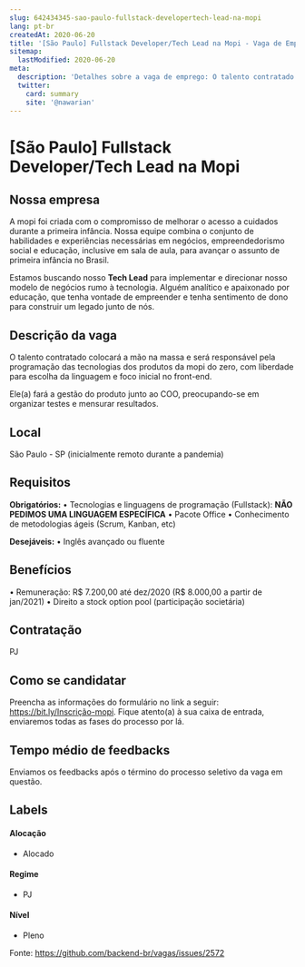 ```yaml
---
slug: 642434345-sao-paulo-fullstack-developertech-lead-na-mopi
lang: pt-br
createdAt: 2020-06-20
title: '[São Paulo] Fullstack Developer/Tech Lead na Mopi - Vaga de Emprego'
sitemap:
  lastModified: 2020-06-20
meta:
  description: 'Detalhes sobre a vaga de emprego: O talento contratado colocará a mão na massa e será responsável pela programação das tecnologias dos produtos da mopi do zero, com liberdade para escolha da linguagem e foco inicial no front-end. Ele(a) fará a gestão do produto junto ao COO, preocupando-se em organizar testes e mensurar resultados.'
  twitter:
    card: summary
    site: '@nawarian'
---
```


# [São Paulo] Fullstack Developer/Tech Lead na Mopi

## Nossa empresa

A mopi foi criada com o compromisso de melhorar o acesso a cuidados durante a primeira infância. Nossa equipe combina o conjunto de habilidades e experiências necessárias em negócios, empreendedorismo social e educação, inclusive em sala de aula, para avançar o assunto de primeira infância no Brasil.

Estamos buscando nosso **Tech Lead** para implementar e direcionar nosso modelo de negócios rumo à tecnologia. Alguém analítico e apaixonado por educação, que tenha vontade de empreender e tenha sentimento de dono para construir um legado junto de nós.

## Descrição da vaga

O talento contratado colocará a mão na massa e será responsável pela programação das tecnologias dos produtos da mopi do zero, com liberdade para escolha da linguagem e foco inicial no front-end.

Ele(a) fará a gestão do produto junto ao COO, preocupando-se em organizar testes e mensurar resultados.

## Local

São Paulo - SP (inicialmente remoto durante a pandemia)

## Requisitos

**Obrigatórios:**
• Tecnologias e linguagens de programação (Fullstack): **NÃO PEDIMOS UMA LINGUAGEM ESPECÍFICA**
• Pacote Office
• Conhecimento de metodologias ágeis (Scrum, Kanban, etc)

**Desejáveis:**
• Inglês avançado ou fluente

## Benefícios

• Remuneração: R$ 7.200,00 até dez/2020 (R$ 8.000,00 a partir de jan/2021)
• Direito a stock option pool (participação societária)

## Contratação

PJ 

## Como se candidatar

Preencha as informações do formulário no link a seguir: https://bit.ly/Inscrição-mopi. Fique atento(a) à sua caixa de entrada, enviaremos todas as fases do processo por lá.

## Tempo médio de feedbacks

Enviamos os feedbacks após o término do processo seletivo da vaga em questão.

## Labels
<!-- retire os labels que não fazem sentido à vaga -->

#### Alocação
- Alocado

#### Regime
- PJ

#### Nível
- Pleno



Fonte: https://github.com/backend-br/vagas/issues/2572